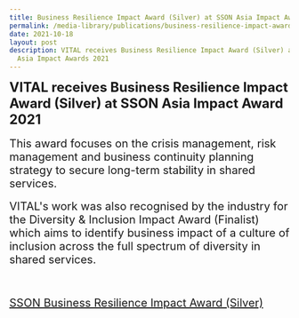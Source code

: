 ```yaml
---
title: Business Resilience Impact Award (Silver) at SSON Asia Impact Awards 2021
permalink: /media-library/publications/business-resilience-impact-award-sson-asia-2021
date: 2021-10-18
layout: post
description: VITAL receives Business Resilience Impact Award (Silver) at SSON
  Asia Impact Awards 2021
---
```

<div style="font-size: 24px">
	<b>VITAL receives Business Resilience Impact Award (Silver) at SSON Asia Impact Award 2021</b>
</div>
<div>&nbsp;&nbsp;</div>
<div>
<div style="font-size: 20px">
This award focuses on the crisis management, risk management and business continuity planning strategy to secure long-term stability in shared services.
</div>
<div>&nbsp;&nbsp;</div>
<div>
<div style="font-size: 20px">
VITAL's work was also recognised by the industry for the Diversity & Inclusion Impact Award (Finalist) which aims to identify business impact of a culture of inclusion across the full spectrum of diversity in shared services.
</div>
<div>&nbsp;&nbsp;</div>
</div>
<div>&nbsp;&nbsp;</div>
<div>
<div style="font-size: 20px">
	
[SSON Business Resilience Impact Award (Silver)](/files/SSON%20Award%20-%20for%20website.pdf)
	</div>